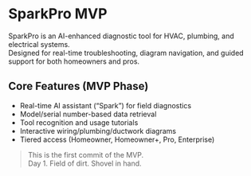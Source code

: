 # SparkPro MVP

SparkPro is an AI-enhanced diagnostic tool for HVAC, plumbing, and electrical systems.  
Designed for real-time troubleshooting, diagram navigation, and guided support for both homeowners and pros.

## Core Features (MVP Phase)
- Real-time AI assistant (“Spark”) for field diagnostics
- Model/serial number-based data retrieval
- Tool recognition and usage tutorials
- Interactive wiring/plumbing/ductwork diagrams
- Tiered access (Homeowner, Homeowner+, Pro, Enterprise)

> This is the first commit of the MVP.  
> Day 1. Field of dirt. Shovel in hand.